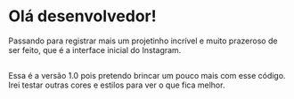 # Olá desenvolvedor!

Passando para registrar mais um projetinho incrível e muito prazeroso de ser feito, que é a interface inicial do Instagram.
##
Essa é a versão 1.0 pois pretendo brincar um pouco mais com esse código. Irei testar outras cores e estilos para ver o que fica melhor.
